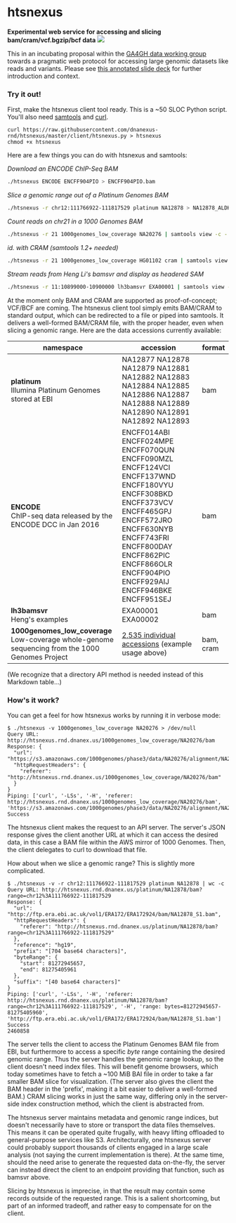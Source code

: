 # htsnexus

**Experimental web service for accessing and slicing bam/cram/vcf.bgzip/bcf data** <a href="https://travis-ci.org/dnanexus-rnd/htsnexus"><img src="https://travis-ci.org/dnanexus-rnd/htsnexus.svg?branch=master"/></a>

This in an incubating proposal within the [GA4GH data working group](http://ga4gh.org/) towards a pragmatic web protocol for accessing large genomic datasets like reads and variants. Please see [this annotated slide deck](https://docs.google.com/a/dnanexus.com/presentation/d/1iATx04kwPz9V8-x_S4-eXmUbHJQt-AkOu4BL_xaE2nc/edit?usp=sharing) for further introduction and context.

### Try it out!

First, make the htsnexus client tool ready. This is a ~50 SLOC Python script. You'll also need [samtools](http://www.htslib.org/) and [curl](https://curl.haxx.se/).

```
curl https://raw.githubusercontent.com/dnanexus-rnd/htsnexus/master/client/htsnexus.py > htsnexus
chmod +x htsnexus
```

Here are a few things you can do with htsnexus and samtools:

*Download an ENCODE ChIP-Seq BAM*
```bash
./htsnexus ENCODE ENCFF904PIO > ENCFF904PIO.bam
```

*Slice a genomic range out of a Platinum Genomes BAM*

```bash
./htsnexus -r chr12:111766922-111817529 platinum NA12878 > NA12878_ALDH2.bam
```

*Count reads on chr21 in a 1000 Genomes BAM*

```bash
./htsnexus -r 21 1000genomes_low_coverage NA20276 | samtools view -c -
```

*id. with CRAM (samtools 1.2+ needed)*

```bash
./htsnexus -r 21 1000genomes_low_coverage HG01102 cram | samtools view -c -
```

*Stream reads from Heng Li's bamsvr and display as headered SAM*

```bash
./htsnexus -r 11:10899000-10900000 lh3bamsvr EXA00001 | samtools view -h - | less -S
```

At the moment only BAM and CRAM are supported as proof-of-concept; VCF/BCF are coming. The htsnexus client tool simply emits BAM/CRAM to standard output, which can be redirected to a file or piped into samtools. It delivers a well-formed BAM/CRAM file, with the proper header, even when slicing a genomic range. Here are the data accessions currently available:

| namespace | accession | format |
| --- | --- | --- |
| **platinum** <br/> Illumina Platinum Genomes stored at EBI | NA12877 NA12878 NA12879 NA12881 NA12882 NA12883 NA12884 NA12885 NA12886 NA12887 NA12888 NA12889 NA12890 NA12891 NA12892 NA12893 | bam |
| **ENCODE** <br/> ChIP-seq data released by the ENCODE DCC in Jan 2016 | ENCFF014ABI ENCFF024MPE ENCFF070QUN ENCFF090MZL ENCFF124VCI ENCFF137WND ENCFF180VYU ENCFF308BKD ENCFF373VCV ENCFF465GPJ ENCFF572JRO ENCFF630NYB ENCFF743FRI ENCFF800DAY ENCFF862PIC ENCFF866OLR ENCFF904PIO ENCFF929AIJ ENCFF946BKE ENCFF951SEJ | bam |
| **lh3bamsvr** <br/> Heng's examples | EXA00001 EXA00002 | bam |
| **1000genomes_low_coverage** <br/> Low-coverage whole-genome sequencing from the 1000 Genomes Project | <a href="http://ftp.1000genomes.ebi.ac.uk/vol1/ftp/phase3/data/">2,535 individual accessions</a> (example usage above) | bam, cram |

(We recognize that a directory API method is needed instead of this Markdown table...)

### How's it work?

You can get a feel for how htsnexus works by running it in verbose mode:

```
$ ./htsnexus -v 1000genomes_low_coverage NA20276 > /dev/null
Query URL: http://htsnexus.rnd.dnanex.us/1000genomes_low_coverage/NA20276/bam
Response: {
  "url": "https://s3.amazonaws.com/1000genomes/phase3/data/NA20276/alignment/NA20276.mapped.ILLUMINA.bwa.ASW.low_coverage.20120522.bam",
  "httpRequestHeaders": {
    "referer": "http://htsnexus.rnd.dnanex.us/1000genomes_low_coverage/NA20276/bam"
  }
}
Piping: ['curl', '-LSs', '-H', 'referer: http://htsnexus.rnd.dnanex.us/1000genomes_low_coverage/NA20276/bam', 'https://s3.amazonaws.com/1000genomes/phase3/data/NA20276/alignment/NA20276.mapped.ILLUMINA.bwa.ASW.low_coverage.20120522.bam']
Success
```

The htsnexus client makes the request to an API server. The server's JSON response gives the client another URL at which it can access the desired data, in this case a BAM file within the AWS mirror of 1000 Genomes. Then, the client delegates to curl to download that file.

How about when we slice a genomic range? This is slightly more complicated.

```
$ ./htsnexus -v -r chr12:111766922-111817529 platinum NA12878 | wc -c
Query URL: http://htsnexus.rnd.dnanex.us/platinum/NA12878/bam?range=chr12%3A111766922-111817529
Response: {
  "url": "http://ftp.era.ebi.ac.uk/vol1/ERA172/ERA172924/bam/NA12878_S1.bam",
  "httpRequestHeaders": {
    "referer": "http://htsnexus.rnd.dnanex.us/platinum/NA12878/bam?range=chr12%3A111766922-111817529"
  },
  "reference": "hg19",
  "prefix": "[704 base64 characters]",
  "byteRange": {
    "start": 81272945657,
    "end": 81275405961
  },
  "suffix": "[40 base64 characters]"
}
Piping: ['curl', '-LSs', '-H', 'referer: http://htsnexus.rnd.dnanex.us/platinum/NA12878/bam?range=chr12%3A111766922-111817529', '-H', 'range: bytes=81272945657-81275405960', 'http://ftp.era.ebi.ac.uk/vol1/ERA172/ERA172924/bam/NA12878_S1.bam']
Success
2460858
```

The server tells the client to access the Platinum Genomes BAM file from EBI, but furthermore to access a specific *byte* range containing the desired genomic range. Thus the server handles the genomic range lookup, so the client doesn't need index files. This will benefit genome browsers, which today sometimes have to fetch a ~100 MiB BAI file in order to take a far smaller BAM slice for visualization. (The server also gives the client the BAM header in the 'prefix', making it a bit easier to deliver a well-formed BAM.) CRAM slicing works in just the same way, differing only in the server-side index construction method, which the client is abstracted from.

The htsnexus server maintains metadata and genomic range indices, but doesn't necessarily have to store or transport the data files themselves. This means it can be operated quite frugally, with heavy lifting offloaded to general-purpose services like S3. Architecturally, one htsnexus server could probably support thousands of clients engaged in a large scale analysis (not saying the current implementation is there). At the same time, should the need arise to generate the requested data on-the-fly, the server can instead direct the client to an endpoint providing that function, such as bamsvr above.

Slicing by htsnexus is imprecise, in that the result may contain some records outside of the requested range. This is a salient shortcoming, but part of an informed tradeoff, and rather easy to compensate for on the client.
